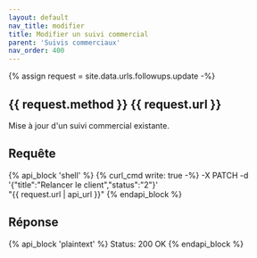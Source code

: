 ```yaml
---
layout: default
nav_title: modifier
title: Modifier un suivi commercial
parent: 'Suivis commerciaux'
nav_order: 400
---
```

{% assign request = site.data.urls.followups.update -%}
## {{ request.method }} {{ request.url }}

Mise à jour d'un suivi commercial existante.

## Requête

{% api_block 'shell' %}
{% curl_cmd write: true -%}
-X PATCH -d '{"title":"Relancer le client","status":"2"}' \
"{{ request.url | api_url }}"
{% endapi_block %}

## Réponse

{% api_block 'plaintext' %}
Status: 200 OK
{% endapi_block %}
